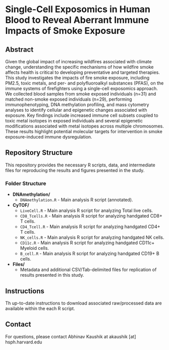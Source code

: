 # Single-Cell Exposomics in Human Blood to Reveal Aberrant Immune Impacts of Smoke Exposure
## Abstract 
Given the global impact of increasing wildfires associated with climate change, understanding the specific mechanisms of how wildfire smoke affects health is critical to developing preventative and targeted therapies. This study investigates the impacts of fire smoke exposure, including PM2.5, toxic metals, and per- and polyfluoroalkyl substances (PFAS), on the immune systems of firefighters using a single-cell exposomics approach. We collected blood samples from smoke exposed individuals (n=31) and matched non-smoke exposed individuals (n=29), performing immunophenotyping, DNA methylation profiling, and mass cytometry analyses to identify cellular and epigenetic changes associated with exposure. Key findings include increased immune cell subsets coupled to toxic metal isotopes in exposed individuals and several epigenetic modifications associated with metal isotopes across multiple chromosomes. These results highlight potential molecular targets for intervention in smoke exposure-induced immune dysregulation.
## Repository Structure
This repository provides the necessary R scripts, data, and intermediate files for reproducing the results and figures presented in the study.
### Folder Structure
- **DNAmethylation/**
  - `DNAmethylation.R` - Main analysis R script (annotated). 
- **CyTOF/**
  - `LiveCell.R` - Main analysis R script for analyzing Total live cells.
  - `CD8_Tcells.R` - Main analysis R script for analyzing handgated CD8+ T cells.
  - `CD4_Tcell.R` - Main analysis R script for analyzing handgated CD4+ T cells.
  - `NK_cells.R` - Main analysis R script for analyzing handgated NK cells.
  - `CD11c.R` - Main analysis R script for analyzing handgated CD11c+ Myeloid cells.
  - `B_cell.R` - Main analysis R script for analyzing handgated CD19+ B cells.
- **Files/**
  - Metadata and additional CSV/Tab-delimited files for replication of results presented in this study.
## Instructions
Th up-to-date instructions to download associated raw/processed data are available within the each R script.
## Contact
For questions, please contact Abhinav Kaushik at akaushik [at] hsph.harvard.edu

